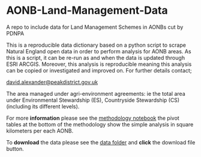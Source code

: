# AONB-Land-Management-Data
A repo to include data for Land Management Schemes in AONBs cut by PDNPA

This is a reproducible data dictionary based on a python script to scrape Natural England open data in order to perform analysis for AONB areas. As this is a script, it can be re-run as and when the data is updated through ESRI ARCGIS. Moreover, this analysis is reproducible meaning this analysis can be copied or investigated and improved on. For further details contact;

[david.alexander@peakdistrict.gov.uk](mailto:david.alexander@peakdistrict.gov.uk)

The area managed under agri-environment agreements: ie the total area under Environmental Stewardship (ES), Countryside Stewardship (CS) (including its different levels).

For more **information** please see the [methodology notebook](https://github.com/pdnpa/AONB-Land-Management-Data/blob/main/AONB-Notebook.ipynb) the pivot tables at the bottom of the methodology show the simple analysis in square kilometers per each AONB. 

To **download** the data please see the [data folder](https://github.com/pdnpa/data/) and **click** the download file button.
